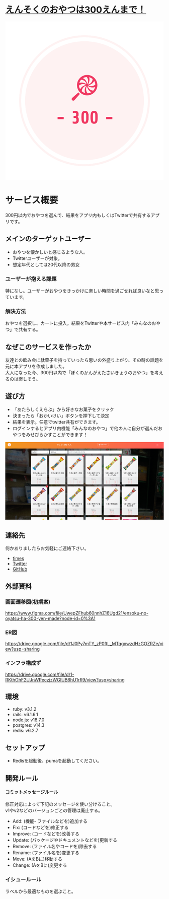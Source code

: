 # [えんそくのおやつは300えんまで！](https://oyatsu300.com/)

![えんそくのおやつは300えんまで！](app/assets/images/logo_transparent_ogp.png)

# サービス概要
300円以内でおやつを選んで、結果をアプリ内もしくはTwitterで共有するアプリです。

## メインのターゲットユーザー
- おやつを懐かしいと感じるような人。
- Twitterユーザーが対象。
- 想定年代としては20代以降の男女

### ユーザーが抱える課題
特になし。ユーザーがおやつをきっかけに楽しい時間を過ごせれば良いなと思っています。

### 解決方法
おやつを選択し、カートに投入。結果をTwitterや本サービス内「みんなのおやつ」で共有する。

## なぜこのサービスを作ったか
友達との飲み会に駄菓子を持っていったら思いの外盛り上がり、その時の話題を元に本アプリを作成しました。  
大人になった今、300円以内で「ぼくのかんがえたさいきょうのおやつ」を考えるのは楽しそう。

## 遊び方
- 「あたらしくえらぶ」から好きなお菓子をクリック
- 決まったら「おかいけい」ボタンを押下して決定
- 結果を表示。任意でtwitter共有ができます。
- ログインするとアプリ内機能「みんなのおやつ」で他の人に自分が選んだおやつをみせびらかすことができます！

![遊び方サンプル](app/assets/images/how_to_play_sampe.png)

## 連絡先
何かありましたらお気軽にご連絡下さい。
- [times](https://chat.runteq.jp/runteq/channels/times_yamada_takatoshi)
- [Twitter](https://twitter.com/moyazine)
- [GitHub](https://github.com/TakatoshiYamada/oyatsu300)

## 外部資料
### 画面遷移図(初期案)
https://www.figma.com/file/UwepZFhub60nnhZ16Ugd21/ensoku-no-oyatsu-ha-300-yen-made?node-id=0%3A1

### ER図
https://drive.google.com/file/d/1J0Py7mTY_zP0ftL_MTqgxwzdHzGOZRZe/view?usp=sharing

### インフラ構成ず
https://drive.google.com/file/d/1-RKthOhF2UJnWPeczjzWGIUB6hU1rfl9/view?usp=sharing

## 環境
- ruby: v3.1.2
- rails: v6.1.6.1
- node.js: v18.7.0
- postgres: v14.3
- redis: v6.2.7

## セットアップ
- Redisを起動後、pumaを起動してください。

## 開発ルール
#### コミットメッセージルール
修正対応によって下記のメッセージを使い分けること。  
v1やv2などのバージョンごとの管理は廃止する。

- Add:     (機能- ファイルなどを)追加する
- Fix:     (コードなどを)修正する
- Improve: (コードなどを)改善する
- Update:  (パッケージやドキュメントなどを)更新する
- Remove:  (ファイル名やコードを)除去する
- Rename:  (ファイル名を)変更する
- Move:    (AをBに)移動する
- Change:  (AをBに)変更する

### イシュールール
ラベルから最適なものを選ぶこと。
